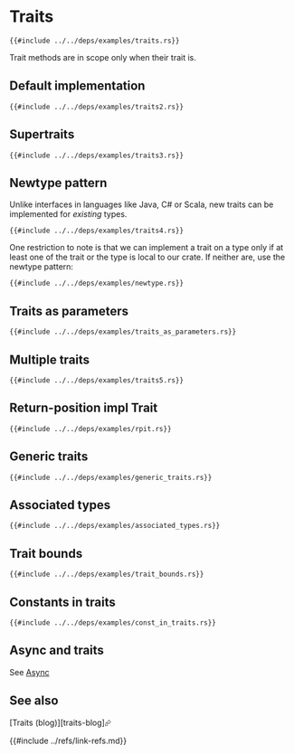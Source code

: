 # Traits

```rust,editable
{{#include ../../deps/examples/traits.rs}}
```

Trait methods are in scope only when their trait is.

## Default implementation

```rust,editable
{{#include ../../deps/examples/traits2.rs}}
```

## Supertraits

```rust,editable
{{#include ../../deps/examples/traits3.rs}}
```

## Newtype pattern

Unlike interfaces in languages like Java, C# or Scala, new traits can be implemented for _existing_ types.

```rust,editable
{{#include ../../deps/examples/traits4.rs}}
```

One restriction to note is that we can implement a trait on a type only if at least one of the trait or the type is local to our crate. If neither are, use the newtype pattern:

```rust,editable
{{#include ../../deps/examples/newtype.rs}}
```

## Traits as parameters

```rust,editable
{{#include ../../deps/examples/traits_as_parameters.rs}}
```

## Multiple traits

```rust,editable
{{#include ../../deps/examples/traits5.rs}}
```

## Return-position impl Trait

```rust,editable
{{#include ../../deps/examples/rpit.rs}}
```

## Generic traits

```rust,editable
{{#include ../../deps/examples/generic_traits.rs}}
```

## Associated types

```rust,editable
{{#include ../../deps/examples/associated_types.rs}}
```

## Trait bounds

```rust,editable
{{#include ../../deps/examples/trait_bounds.rs}}
```

## Constants in traits

```rust,editable
{{#include ../../deps/examples/const_in_traits.rs}}
```

## Async and traits

See [Async](../concurrency/async/async.md)

## See also

[Traits (blog)][traits-blog]⮳

{{#include ../refs/link-refs.md}}
